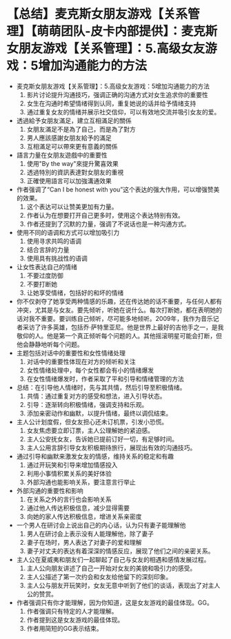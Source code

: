 # 【总结】麦克斯女朋友游戏【关系管理】【萌萌团队-皮卡内部提供】：麦克斯女朋友游戏【关系管理】：5.高级女友游戏：5增加沟通能力的方法

-   麦克斯女朋友游戏【关系管理】：5.高级女友游戏：5增加沟通能力的方法
    1.  影片讨论提升沟通技巧，强调正确的沟通方式对女生追求你的重要性
    2.  女生在沟通时希望情绪得到认同，重复她说的话并给予情绪支持
    3.  通过重复女友的情绪并展示社交信仰，可以有效地交流并吸引女友的爱。
-   透過給予女朋友滿足，建立互相滿足的關係
    1.  女朋友滿足不是為了自己，而是為了對方
    2.  男人應該感謝女朋友給予的滿足
    3.  互相滿足可以帶來更有意義的關係
-   語言力量在女朋友遊戲中的重要性
    1.  使用"By the way"來提升驚喜效果
    2.  透過特別的資訊表達對女朋友的重視
    3.  正確使用語言可以加強溝通效果
-   作者强调了“Can I be honest with you”这个表达的强大作用，可以增强赞美的效果。
    1.  这个表达可以让赞美更加有力量。
    2.  作者认为在想要打开自己更多时，使用这个表达特别有效。
    3.  作者还提到了沉默的力量，强调了不说话也是一种沟通方式。
-   使用不同的语调和方式可以增加吸引力
    1.  使用寻求共鸣的语调
    2.  结合言辞的力量
    3.  使用具有挑战性的语调
-   让女性表达自己的情绪
    1.  不要过度防御
    2.  不要打断她
    3.  让她享受情绪，包括好的和坏的情绪
-   你不仅剥夺了她享受两种情感的乐趣，还在传达她的话不重要，与任何人都有冲突，尤其是与女友。要先倾听，听她在说什么。每次打断她，都在表明她的话对我不重要。要训练自己倾听，尽可能多地倾听。2009年，我作为音乐记者采访了许多英雄，包括乔·萨特里亚尼。他是世界上最好的吉他手之一，是我敬仰的人。他是第一个真正倾听每个问题的人。其他摇滚明星可能会打断，但他会静静地听每个问题。
-   主题包括对话中的重要性和女性情绪处理
    1.  对话中的重要性体现在对方的倾听和关注
    2.  女性情绪处理中，每个女性都会有小的情绪爆发
    3.  在女性情绪爆发时，作者采取了平和引导和情绪管理的方法
-   总结：在引导他人情绪时，先与其共情，然后引导至积极情绪。
    1.  共情：通过重复对方的感受和想法，进入引导状态。
    2.  引导：逐渐转向积极情绪，强调支持和乐观。
    3.  添加亲密动作和幽默，以提升情绪，最终以调侃结束。
-   主人公计划度假，但女友担心还未订机票，引发小恐慌。
    1.  女友焦虑要立即订票，主人公理解她的紧迫感。
    2.  主人公安抚女友，告诉她已提前订好一切，有足够时间。
    3.  主人公用言辞引导女友积极期待旅行，展现出有效的沟通技巧。
-   通过引导和幽默来激发女友的情感，维持关系的稳定和有趣
    1.  通过开玩笑和引导来增加情感投入
    2.  利用小事情积累关系的美好体验
    3.  外部沟通也能影响关系，要注意言行举止
-   外部沟通的重要性和影响
    1.  在关系之外的言行也会影响关系
    2.  通过他人传达积极信息，减少显得需要
    3.  向她的家人传达积极信息，增进关系亲密度
-   一个男人在研讨会上说出自己的内心话，认为只有妻子能理解他
    1.  男人在研讨会上表示没有人能理解他，除了妻子
    2.  妻子在场时，男人表达了对妻子的爱和理解
    3.  妻子对丈夫的表达有着深深的情感反应，展现了他们之间的亲密关系。
-   主人公在夏威夷和朋友们一起聊起了自己与女友的相遇和感情发展过程。
    1.  主人公向朋友讲述了自己一开始对女友的美貌和吸引力的感受。
    2.  主人公描述了第一次约会和女友给他留下的深刻印象。
    3.  主人公与朋友开玩笑时，女友无意中听到了他们的谈话，表现出了对主人公的赞赏。
-   作者强调只有你才能理解，因为你知道，这是女友游戏的最佳体现。GG。
    1.  作者强调只有特定的人才能理解。
    2.  作者提到这是女友游戏的最佳体现。
    3.  作者用简短的GG表示结束。